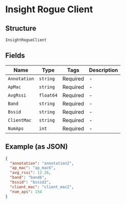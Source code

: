 
# Insight Rogue Client

## Structure

`InsightRogueClient`

## Fields

| Name | Type | Tags | Description |
|  --- | --- | --- | --- |
| `Annotation` | `string` | Required | - |
| `ApMac` | `string` | Required | - |
| `AvgRssi` | `float64` | Required | - |
| `Band` | `string` | Required | - |
| `Bssid` | `string` | Required | - |
| `ClientMac` | `string` | Required | - |
| `NumAps` | `int` | Required | - |

## Example (as JSON)

```json
{
  "annotation": "annotation2",
  "ap_mac": "ap_mac6",
  "avg_rssi": 12.26,
  "band": "band6",
  "bssid": "bssid2",
  "client_mac": "client_mac2",
  "num_aps": 154
}
```

